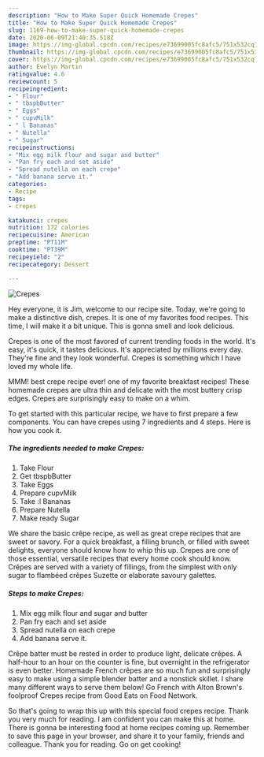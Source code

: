 ```yaml
---
description: "How to Make Super Quick Homemade Crepes"
title: "How to Make Super Quick Homemade Crepes"
slug: 1169-how-to-make-super-quick-homemade-crepes
date: 2020-06-09T21:40:35.518Z
image: https://img-global.cpcdn.com/recipes/e73699005fc8afc5/751x532cq70/crepes-recipe-main-photo.jpg
thumbnail: https://img-global.cpcdn.com/recipes/e73699005fc8afc5/751x532cq70/crepes-recipe-main-photo.jpg
cover: https://img-global.cpcdn.com/recipes/e73699005fc8afc5/751x532cq70/crepes-recipe-main-photo.jpg
author: Evelyn Martin
ratingvalue: 4.6
reviewcount: 5
recipeingredient:
- " Flour"
- " tbspbButter"
- " Eggs"
- " cupvMilk"
- " l Bananas"
- " Nutella"
- " Sugar"
recipeinstructions:
- "Mix egg milk flour and sugar and butter"
- "Pan fry each and set aside"
- "Spread nutella on each crepe"
- "Add banana serve it."
categories:
- Recipe
tags:
- crepes

katakunci: crepes 
nutrition: 172 calories
recipecuisine: American
preptime: "PT11M"
cooktime: "PT39M"
recipeyield: "2"
recipecategory: Dessert

---
```



![Crepes](https://img-global.cpcdn.com/recipes/e73699005fc8afc5/751x532cq70/crepes-recipe-main-photo.jpg)

Hey everyone, it is Jim, welcome to our recipe site. Today, we're going to make a distinctive dish, crepes. It is one of my favorites food recipes. This time, I will make it a bit unique. This is gonna smell and look delicious.

Crepes is one of the most favored of current trending foods in the world. It's easy, it's quick, it tastes delicious. It's appreciated by millions every day. They're fine and they look wonderful. Crepes is something which I have loved my whole life.

MMM! best crepe recipe ever! one of my favorite breakfast recipes! These homemade crepes are ultra thin and delicate with the most buttery crisp edges. Crepes are surprisingly easy to make on a whim.


To get started with this particular recipe, we have to first prepare a few components. You can have crepes using 7 ingredients and 4 steps. Here is how you cook it.

<!--inarticleads1-->

##### The ingredients needed to make Crepes:

1. Take  Flour
1. Get  tbspbButter
1. Take  Eggs
1. Prepare  cupvMilk
1. Take  :l Bananas
1. Prepare  Nutella
1. Make ready  Sugar


We share the basic crêpe recipe, as well as great crepe recipes that are sweet or savory. For a quick breakfast, a filling brunch, or filled with sweet delights, everyone should know how to whip this up. Crepes are one of those essential, versatile recipes that every home cook should know. Crêpes are served with a variety of fillings, from the simplest with only sugar to flambéed crêpes Suzette or elaborate savoury galettes. 

<!--inarticleads2-->

##### Steps to make Crepes:

1. Mix egg milk flour and sugar and butter
1. Pan fry each and set aside
1. Spread nutella on each crepe
1. Add banana serve it.


Crêpe batter must be rested in order to produce light, delicate crêpes. A half-hour to an hour on the counter is fine, but overnight in the refrigerator is even better. Homemade French crêpes are so much fun and surprisingly easy to make using a simple blender batter and a nonstick skillet. I share many different ways to serve them below! Go French with Alton Brown&#39;s foolproof Crepes recipe from Good Eats on Food Network. 

So that's going to wrap this up with this special food crepes recipe. Thank you very much for reading. I am confident you can make this at home. There is gonna be interesting food at home recipes coming up. Remember to save this page in your browser, and share it to your family, friends and colleague. Thank you for reading. Go on get cooking!
